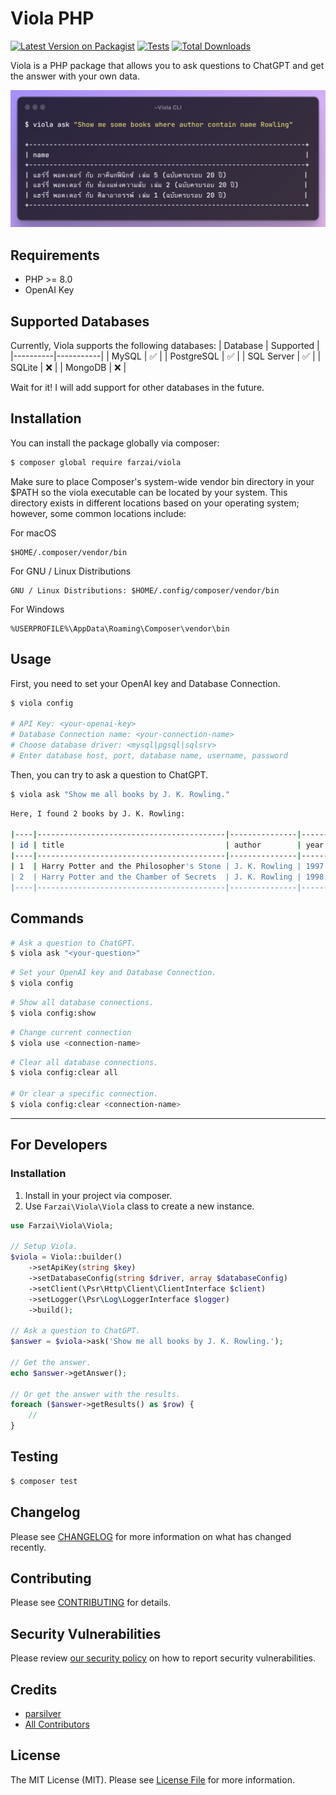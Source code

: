 # Viola PHP

[![Latest Version on Packagist](https://img.shields.io/packagist/v/farzai/viola.svg?style=flat-square)](https://packagist.org/packages/farzai/viola)
[![Tests](https://img.shields.io/github/actions/workflow/status/farzai/viola-php/run-tests.yml?branch=main&label=tests&style=flat-square)](https://github.com/farzai/viola-php/actions/workflows/run-tests.yml)
[![Total Downloads](https://img.shields.io/packagist/dt/farzai/viola.svg?style=flat-square)](https://packagist.org/packages/farzai/viola)


Viola is a PHP package that allows you to ask questions to ChatGPT and get the answer with your own data.

![Example CLI](assets/example.png)

## Requirements

- PHP >= 8.0
- OpenAI Key

## Supported Databases
Currently, Viola supports the following databases:
| Database | Supported |
|----------|-----------|
| MySQL    | ✅        |
| PostgreSQL | ✅        |
| SQL Server | ✅        |
| SQLite | ❌        |
| MongoDB | ❌        |

Wait for it!
I will add support for other databases in the future.

## Installation

You can install the package globally via composer:

```bash
$ composer global require farzai/viola
```
Make sure to place Composer's system-wide vendor bin directory in your $PATH so the viola executable can be located by your system. 
This directory exists in different locations based on your operating system;
however, some common locations include:


For macOS
```
$HOME/.composer/vendor/bin
```

For GNU / Linux Distributions
```
GNU / Linux Distributions: $HOME/.config/composer/vendor/bin
```

For Windows
```
%USERPROFILE%\AppData\Roaming\Composer\vendor\bin
```

## Usage

First, you need to set your OpenAI key and Database Connection.
```bash
$ viola config

# API Key: <your-openai-key>
# Database Connection name: <your-connection-name>
# Choose database driver: <mysql|pgsql|sqlsrv>
# Enter database host, port, database name, username, password
```

Then, you can try to ask a question to ChatGPT.
```bash
$ viola ask "Show me all books by J. K. Rowling."
```

```bash
Here, I found 2 books by J. K. Rowling:

|----|------------------------------------------|---------------|------|
| id | title                                    | author        | year |
|----|------------------------------------------|---------------|------|
| 1  | Harry Potter and the Philosopher's Stone | J. K. Rowling | 1997 |
| 2  | Harry Potter and the Chamber of Secrets  | J. K. Rowling | 1998 |
|----|------------------------------------------|---------------|------|
```


## Commands

```bash
# Ask a question to ChatGPT.
$ viola ask "<your-question>"
```

```bash
# Set your OpenAI key and Database Connection.
$ viola config
```

```bash
# Show all database connections.
$ viola config:show
```

```bash
# Change current connection
$ viola use <connection-name>
```

```bash
# Clear all database connections.
$ viola config:clear all

# Or clear a specific connection.
$ viola config:clear <connection-name>
```

---

## For Developers

### Installation

1. Install in your project via composer.
2. Use `Farzai\Viola\Viola` class to create a new instance.

```php
use Farzai\Viola\Viola;

// Setup Viola.
$viola = Viola::builder()
    ->setApiKey(string $key)
    ->setDatabaseConfig(string $driver, array $databaseConfig)
    ->setClient(\Psr\Http\Client\ClientInterface $client)
    ->setLogger(\Psr\Log\LoggerInterface $logger)
    ->build();

// Ask a question to ChatGPT.
$answer = $viola->ask('Show me all books by J. K. Rowling.');

// Get the answer.
echo $answer->getAnswer();

// Or get the answer with the results.
foreach ($answer->getResults() as $row) {
    //
}
```



## Testing

```bash
$ composer test
```

## Changelog

Please see [CHANGELOG](CHANGELOG.md) for more information on what has changed recently.

## Contributing

Please see [CONTRIBUTING](https://github.com/spatie/.github/blob/main/CONTRIBUTING.md) for details.

## Security Vulnerabilities

Please review [our security policy](../../security/policy) on how to report security vulnerabilities.

## Credits

- [parsilver](https://github.com/parsilver)
- [All Contributors](../../contributors)

## License

The MIT License (MIT). Please see [License File](LICENSE.md) for more information.
